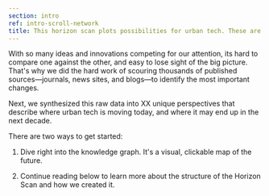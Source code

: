 ```yaml
---
section: intro
ref: intro-scroll-network
title: This horizon scan plots possibilities for urban tech. These are provocations, not predictions. Use it to fire your imagination and think about what-ifs.
---
```


With so many ideas and innovations competing for our attention, its hard to compare one against the other, and easy to lose sight of the big picture. That's why we did the hard work of scouring thousands of published sources—journals, news sites, and blogs—to identify the most important changes.

Next, we synthesized this raw data into <span class="total-count">XX</span> unique perspectives that describe where urban tech is moving today, and where it may end up in the next decade.

There are two ways to get started:

1. Dive right into the knowledge graph. It's a visual, clickable map of the future. 

2. Continue reading below to learn more about the structure of the Horizon Scan and how we created it.
